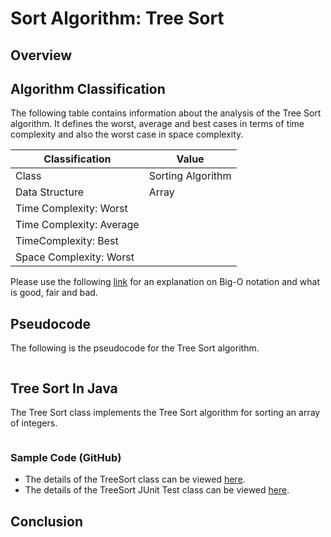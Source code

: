 # Sort Algorithm: Tree Sort

## Overview


## Algorithm Classification
The following table contains information about the analysis of the Tree Sort algorithm. It defines the worst, average and best cases in terms of time complexity and also the worst case in space complexity.

| Classification | Value|
| --- | --- |
| Class | Sorting Algorithm |
| Data Structure | Array |
| Time Complexity: Worst |  |
| Time Complexity: Average |  |
| TimeComplexity: Best |  |
| Space Complexity: Worst | |

Please use the following [link][0] for an explanation on Big-O notation and what is good, fair and bad.

## Pseudocode
The following is the pseudocode for the Tree Sort algorithm.
```

```

## Tree Sort In Java
The Tree Sort class implements the Tree Sort algorithm for sorting an array of integers.

```java
```
### Sample Code (GitHub)
* The details of the TreeSort class can be viewed [here][1].
* The details of the TreeSort JUnit Test class can be viewed [here][2].

## Conclusion


[0]: http://www.bigocheatsheet.com/img/big-o-cheat-sheet-poster.png
[1]: #
[2]: #
